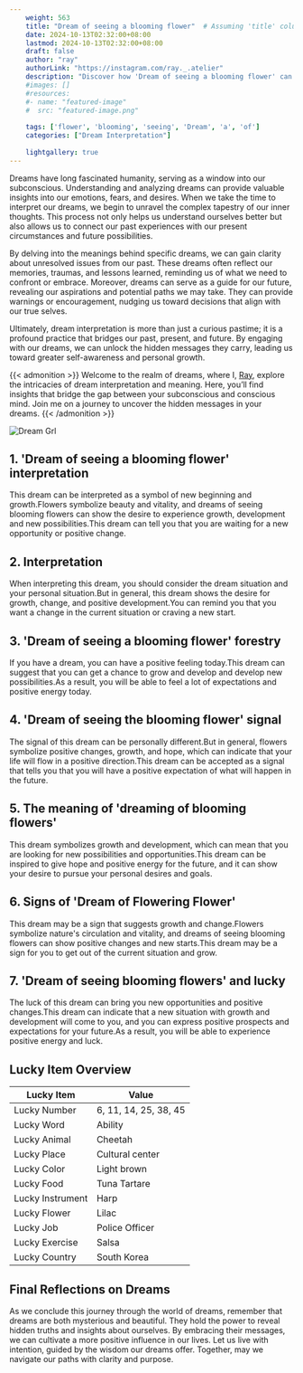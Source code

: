 ```yaml
---
    weight: 563
    title: "Dream of seeing a blooming flower"  # Assuming 'title' column exists
    date: 2024-10-13T02:32:00+08:00
    lastmod: 2024-10-13T02:32:00+08:00
    draft: false
    author: "ray"
    authorLink: "https://instagram.com/ray._.atelier"
    description: "Discover how 'Dream of seeing a blooming flower' can interpret your future and uncover its significant meanings in your life."
    #images: []
    #resources:
    #- name: "featured-image"
    #  src: "featured-image.png"
    
    tags: ['flower', 'blooming', 'seeing', 'Dream', 'a', 'of']
    categories: ["Dream Interpretation"]
    
    lightgallery: true
---
```

    
Dreams have long fascinated humanity, serving as a window into our subconscious. Understanding and analyzing dreams can provide valuable insights into our emotions, fears, and desires. When we take the time to interpret our dreams, we begin to unravel the complex tapestry of our inner thoughts. This process not only helps us understand ourselves better but also allows us to connect our past experiences with our present circumstances and future possibilities.

By delving into the meanings behind specific dreams, we can gain clarity about unresolved issues from our past. These dreams often reflect our memories, traumas, and lessons learned, reminding us of what we need to confront or embrace. Moreover, dreams can serve as a guide for our future, revealing our aspirations and potential paths we may take. They can provide warnings or encouragement, nudging us toward decisions that align with our true selves.

Ultimately, dream interpretation is more than just a curious pastime; it is a profound practice that bridges our past, present, and future. By engaging with our dreams, we can unlock the hidden messages they carry, leading us toward greater self-awareness and personal growth.

{{< admonition >}}
Welcome to the realm of dreams, where I, [Ray](https://instagram.com/ray._.atelier), explore the intricacies of dream interpretation and meaning. Here, you’ll find insights that bridge the gap between your subconscious and conscious mind. Join me on a journey to uncover the hidden messages in your dreams.
{{< /admonition >}}

![Dream Grl](https://cdn.pixabay.com/photo/2017/11/02/03/35/gothic-2910057_1280.jpg "Dream Grl")

## 1. 'Dream of seeing a blooming flower' interpretation
This dream can be interpreted as a symbol of new beginning and growth.Flowers symbolize beauty and vitality, and dreams of seeing blooming flowers can show the desire to experience growth, development and new possibilities.This dream can tell you that you are waiting for a new opportunity or positive change.

## 2. Interpretation
When interpreting this dream, you should consider the dream situation and your personal situation.But in general, this dream shows the desire for growth, change, and positive development.You can remind you that you want a change in the current situation or craving a new start.

## 3. 'Dream of seeing a blooming flower' forestry
If you have a dream, you can have a positive feeling today.This dream can suggest that you can get a chance to grow and develop and develop new possibilities.As a result, you will be able to feel a lot of expectations and positive energy today.

## 4. 'Dream of seeing the blooming flower' signal
The signal of this dream can be personally different.But in general, flowers symbolize positive changes, growth, and hope, which can indicate that your life will flow in a positive direction.This dream can be accepted as a signal that tells you that you will have a positive expectation of what will happen in the future.

## 5. The meaning of 'dreaming of blooming flowers'
This dream symbolizes growth and development, which can mean that you are looking for new possibilities and opportunities.This dream can be inspired to give hope and positive energy for the future, and it can show your desire to pursue your personal desires and goals.

## 6. Signs of 'Dream of Flowering Flower'
This dream may be a sign that suggests growth and change.Flowers symbolize nature's circulation and vitality, and dreams of seeing blooming flowers can show positive changes and new starts.This dream may be a sign for you to get out of the current situation and grow.

## 7. 'Dream of seeing blooming flowers' and lucky
The luck of this dream can bring you new opportunities and positive changes.This dream can indicate that a new situation with growth and development will come to you, and you can express positive prospects and expectations for your future.As a result, you will be able to experience positive energy and luck.

## Lucky Item Overview
| Lucky Item          | Value              |
|---------------|--------------------|
| Lucky Number        | 6, 11, 14, 25, 38, 45  |
| Lucky Word          | Ability |
| Lucky Animal        | Cheetah |
| Lucky Place         | Cultural center     |
| Lucky Color         | Light brown     |
| Lucky Food          | Tuna Tartare      |
| Lucky Instrument    | Harp |
| Lucky Flower        | Lilac    |
| Lucky Job           | Police Officer       |
| Lucky Exercise      | Salsa  |
| Lucky Country       | South Korea    |


##  Final Reflections on Dreams

As we conclude this journey through the world of dreams, remember that dreams are both mysterious and beautiful. They hold the power to reveal hidden truths and insights about ourselves. By embracing their messages, we can cultivate a more positive influence in our lives. Let us live with intention, guided by the wisdom our dreams offer. Together, may we navigate our paths with clarity and purpose.

